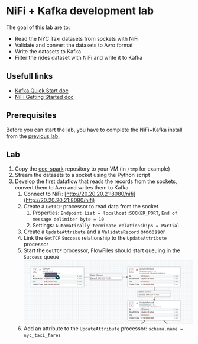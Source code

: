 # NiFi + Kafka development lab

The goal of this lab are to:
- Read the NYC Taxi datasets from sockets with NiFi
- Validate and convert the datasets to Avro format
- Write the datasets to Kafka
- Filter the rides dataset with NiFi and write it to Kafka

## Usefull links

- [Kafka Quick Start doc](http://kafka.apache.org/21/documentation.html#quickstart)
- [NiFi Getting Started doc](https://nifi.apache.org/docs/nifi-docs/html/getting-started.html)

## Prerequisites

Before you can start the lab, you have to complete the NiFi+Kafka install from the [previous lab](../nifi-kafka-vm/README.md).

## Lab

1. Copy the [ece-spark](https://github.com/adaltas/ece-spark) repository to your VM (in `/tmp` for example)
2. Stream the datasets to a socket using the Python script
3. Develop the first dataflow that reads the records from the sockets, convert them to Avro and writes them to Kafka
   1. Connect to NiFi: [http://20.20.20.21:8080/nifi](http://20.20.20.21:8080/nifi)
   2. Create a `GetTCP` processor to read data from the socket
      1. Properties: `Endpoint List = localhost:SOCKER_PORT`, `End of message delimiter byte = 10`
      2. Settings: `Automatically terminate relationships = Partial`
   3. Create a `UpdateAttribute` and a `ValidateRecord` processor
   4. Link the `GetTCP` `Success` relationship to the `UpdateAttribute` processor
   5. Start the `GetTCP` processor, FlowFiles should start queuing in the `Success` queue
   ![Dataflow v1](images/dataflow-v1.png)
   6. Add an attribute to the `UpdateAttribute` processor: `schema.name = nyc_taxi_fares`
